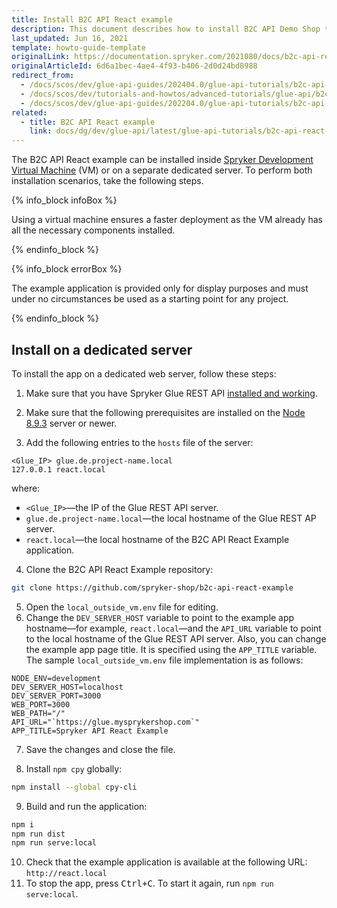 ```yaml
---
title: Install B2C API React example
description: This document describes how to install B2C API Demo Shop to experience the use of Spryker Glue REST API.
last_updated: Jun 16, 2021
template: howto-guide-template
originalLink: https://documentation.spryker.com/2021080/docs/b2c-api-react-example-installation
originalArticleId: 6d6a1bec-4ae4-4f93-b406-2d0d24bd8988
redirect_from:
  - /docs/scos/dev/glue-api-guides/202404.0/glue-api-tutorials/b2c-api-react-example/install-b2c-api-react-example.html
  - /docs/scos/dev/tutorials-and-howtos/advanced-tutorials/glue-api/b2c-api-react-example/b2c-api-react-example-installation.html
  - /docs/scos/dev/glue-api-guides/202204.0/glue-api-tutorials/b2c-api-react-example/install-b2c-api-react-example.html
related:
  - title: B2C API React example
    link: docs/dg/dev/glue-api/latest/glue-api-tutorials/b2c-api-react-example/b2c-api-react-example.html
---
```


The B2C API React example can be installed inside [Spryker Development Virtual Machine](/docs/scos/dev/sdk/development-virtual-machine-docker-containers-and-console.html) (VM) or on a separate dedicated server. To perform both installation scenarios, take the following steps.

{% info_block infoBox %}

Using a virtual machine ensures a faster deployment as the VM already has all the necessary components installed.

{% endinfo_block %}

{% info_block errorBox %}

The example application is provided only for display purposes and must under no circumstances be used as a starting point for any project.

{% endinfo_block %}

## Install on a dedicated server

To install the app on a dedicated web server, follow these steps:

1. Make sure that you have Spryker Glue REST API [installed and working](/docs/pbc/all/miscellaneous/latest/install-and-upgrade/install-glue-api/install-the-spryker-core-glue-api.html).

2. Make sure that the following prerequisites are installed on the [Node 8.9.3](https://nodejs.org/en/) server or newer.

3. Add the following entries to the `hosts` file of the server:

```text
<Glue_IP> glue.de.project-name.local
127.0.0.1 react.local
```

where:

- `<Glue_IP>`—the IP of the Glue REST API server.
- `glue.de.project-name.local`—the local hostname of the Glue REST AP server.
- `react.local`—the local hostname of the B2C API React Example application.

4. Clone the B2C API React Example repository:

```bash
git clone https://github.com/spryker-shop/b2c-api-react-example
```

5. Open the `local_outside_vm.env` file for editing.
6. Change the `DEV_SERVER_HOST` variable to point to the example app hostname—for example, `react.local`—and the `API_URL` variable to point to the local hostname of the Glue REST API server. Also, you can change the example app page title. It is specified using the `APP_TITLE` variable.
The sample `local_outside_vm.env` file implementation is as follows:

```env
NODE_ENV=development
DEV_SERVER_HOST=localhost
DEV_SERVER_PORT=3000
WEB_PORT=3000
WEB_PATH="/"
API_URL="`https://glue.mysprykershop.com`"
APP_TITLE=Spryker API React Example
```

7. Save the changes and close the file.

8. Install `npm cpy` globally:

```bash
npm install --global cpy-cli
```

9. Build and run the application:

```bash
npm i
npm run dist
npm run serve:local
```

10. Check that the example application is available at the following URL: `http://react.local`
11. To stop the app, press <kbd>Ctrl+C</kbd>. To start it again, run `npm run serve:local`.

